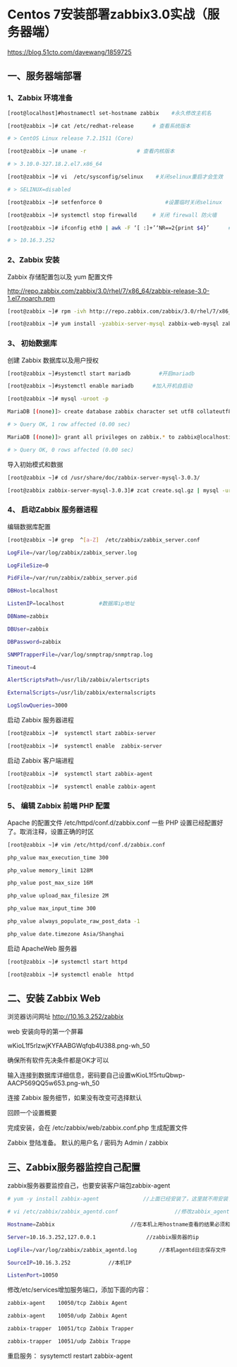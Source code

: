 
# Centos 7安装部署zabbix3.0实战（服务器端）

<https://blog.51cto.com/davewang/1859725>

## 一、服务器端部署

### 1、Zabbix 环境准备

```bash
[root@localhost]#hostnamectl set-hostname zabbix    #永久修改主机名

[root@zabbix ~]# cat /etc/redhat-release      # 查看系统版本

# > CentOS Linux release 7.2.1511 (Core)

[root@zabbix ~]# uname -r                # 查看内核版本

# > 3.10.0-327.18.2.el7.x86_64

[root@zabbix ~]# vi  /etc/sysconfig/selinux    #关闭selinux重启才会生效

# > SELINUX=disabled

[root@zabbix ~]# setfenforce 0                    #设置临时关闭selinux

[root@zabbix ~]# systemctl stop firewalld     # 关闭 firewall 防火墙

[root@zabbix ~]# ifconfig eth0 | awk -F ‘[ :]+’‘NR==2{print $4}’      # 查看 IP 地址

# > 10.16.3.252
```

### 2、Zabbix 安装

Zabbix 存储配置包以及 yum 配置文件

<http://repo.zabbix.com/zabbix/3.0/rhel/7/x86_64/zabbix-release-3.0-1.el7.noarch.rpm>

```bash
[root@zabbix ~]# rpm -ivh http://repo.zabbix.com/zabbix/3.0/rhel/7/x86_64/zabbix-release-3.0-1.el7.noarch.rpm

[root@zabbix ~]# yum install -yzabbix-server-mysql zabbix-web-mysql zabbix-agent  mariadb-server
```

### 3、 初始数据库

创建 Zabbix 数据库以及用户授权
```bash
[root@zabbix ~]#systemctl start mariadb         #开启mariadb

[root@zabbix ~]#systemctl enable mariadb      #加入开机自启动

[root@zabbix ~]# mysql -uroot -p

MariaDB [(none)]> create database zabbix character set utf8 collateutf8_bin;

# > Query OK, 1 row affected (0.00 sec)

MariaDB [(none)]> grant all privileges on zabbix.* to zabbix@localhostidentified by ‘zabbix’;   //授权

# > Query OK, 0 rows affected (0.00 sec)
```

导入初始模式和数据
```bash
[root@zabbix ~]# cd /usr/share/doc/zabbix-server-mysql-3.0.3/

[root@zabbix zabbix-server-mysql-3.0.3]# zcat create.sql.gz | mysql -urootzabbix
```

### 4、 启动Zabbix 服务器进程

编辑数据库配置
```bash
[root@zabbix ~]# grep  ^[a-Z]  /etc/zabbix/zabbix_server.conf

LogFile=/var/log/zabbix/zabbix_server.log

LogFileSize=0

PidFile=/var/run/zabbix/zabbix_server.pid

DBHost=localhost

ListenIP=localhost           #数据库ip地址

DBName=zabbix

DBUser=zabbix

DBPassword=zabbix

SNMPTrapperFile=/var/log/snmptrap/snmptrap.log

Timeout=4

AlertScriptsPath=/usr/lib/zabbix/alertscripts

ExternalScripts=/usr/lib/zabbix/externalscripts

LogSlowQueries=3000
```

启动 Zabbix 服务器进程
```bash
[root@zabbix ~]#  systemctl start zabbix-server

[root@zabbix ~]#  systemctl enable  zabbix-server
```

启动 Zabbix 客户端进程
```bash
[root@zabbix ~]#  systemctl start zabbix-agent

[root@zabbix ~]#  systemctl enable zabbix-agent
```

### 5、 编辑 Zabbix 前端 PHP 配置

Apache 的配置文件 /etc/httpd/conf.d/zabbix.conf 一些 PHP 设置已经配置好了。取消注释，设置正确的时区
```bash
[root@zabbix ~]# vim /etc/httpd/conf.d/zabbix.conf

php_value max_execution_time 300

php_value memory_limit 128M

php_value post_max_size 16M

php_value upload_max_filesize 2M

php_value max_input_time 300

php_value always_populate_raw_post_data -1

php_value date.timezone Asia/Shanghai
```

启动 ApacheWeb 服务器
```bash
[root@zabbix ~]# systemctl start httpd

[root@zabbix ~]# systemctl enable  httpd
```

## 二、安装 Zabbix Web

浏览器访问网址 <http://10.16.3.252/zabbix>

 web 安装向导的第一个屏幕

wKioL1f5rlzwjKYFAABGWqfqb4U388.png-wh_50

确保所有软件先决条件都是OK才可以

输入连接到数据库详细信息，密码要自己设置wKioL1f5rtuQbwp-AACP569QQ5w653.png-wh_50

连接 Zabbix 服务细节，如果没有改变可选择默认

回顾一个设置概要

完成安装，会在 /etc/zabbix/web/zabbix.conf.php 生成配置文件

Zabbix 登陆准备。 默认的用户名 / 密码为 Admin / zabbix

## 三、Zabbix服务器监控自己配置

zabbix服务器要监控自己，也要安装客户端包zabbix-agent
``` bash
# yum -y install zabbix-agent              //上面已经安装了，这里就不用安装了，勿略这步

# vi /etc/zabbix/zabbix_agentd.conf                  //修改zabbix_agentd.conf参数

Hostname=Zabbix                        //在本机上用hostname查看的结果必须和服务端添加的相同

Server=10.16.3.252,127.0.0.1                //zabbix服务器的ip

LogFile=/var/log/zabbix/zabbix_agentd.log       //本机agentd日志保存文件

SourceIP=10.16.3.252            //本机IP

ListenPort=10050
```
修改/etc/services增加服务端口，添加下面的内容：
```bash
zabbix-agent    10050/tcp Zabbix Agent

zabbix-agent    10050/udp Zabbix Agent

zabbix-trapper  10051/tcp Zabbix Trapper

zabbix-trapper  10051/udp Zabbix Trappe
```

重启服务： sysytemctl restart zabbix-agent
